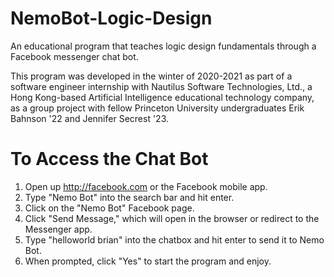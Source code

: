 # NemoBot-Logic-Design
An educational program that teaches logic design fundamentals through a Facebook messenger chat bot.

This program was developed in the winter of 2020-2021 as part of a software engineer internship with Nautilus Software Technologies, Ltd., a Hong Kong-based Artificial Intelligence educational technology company, as a group project with fellow Princeton University undergraduates Erik Bahnson '22 and Jennifer Secrest '23.

# To Access the Chat Bot
1) Open up http://facebook.com or the Facebook mobile app.
2) Type "Nemo Bot" into the search bar and hit enter.
3) Click on the "Nemo Bot" Facebook page.
4) Click "Send Message," which will open in the browser or redirect to the Messenger app.
5) Type "helloworld brian" into the chatbox and hit enter to send it to Nemo Bot.
6) When prompted, click "Yes" to start the program and enjoy.
